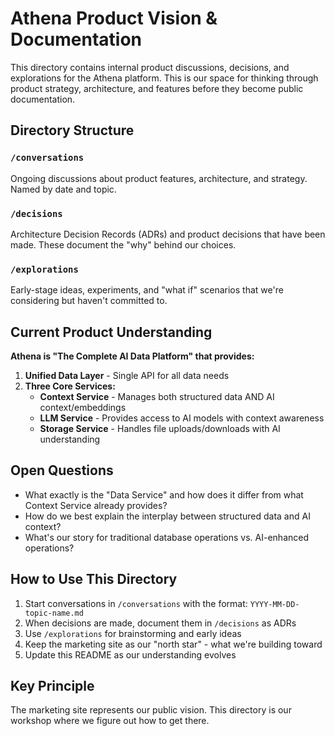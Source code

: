 # Athena Product Vision & Documentation

This directory contains internal product discussions, decisions, and explorations for the Athena platform. This is our space for thinking through product strategy, architecture, and features before they become public documentation.

## Directory Structure

### `/conversations`
Ongoing discussions about product features, architecture, and strategy. Named by date and topic.

### `/decisions`
Architecture Decision Records (ADRs) and product decisions that have been made. These document the "why" behind our choices.

### `/explorations`
Early-stage ideas, experiments, and "what if" scenarios that we're considering but haven't committed to.

## Current Product Understanding

**Athena is "The Complete AI Data Platform" that provides:**

1. **Unified Data Layer** - Single API for all data needs
2. **Three Core Services:**
   - **Context Service** - Manages both structured data AND AI context/embeddings
   - **LLM Service** - Provides access to AI models with context awareness
   - **Storage Service** - Handles file uploads/downloads with AI understanding

## Open Questions

- What exactly is the "Data Service" and how does it differ from what Context Service already provides?
- How do we best explain the interplay between structured data and AI context?
- What's our story for traditional database operations vs. AI-enhanced operations?

## How to Use This Directory

1. Start conversations in `/conversations` with the format: `YYYY-MM-DD-topic-name.md`
2. When decisions are made, document them in `/decisions` as ADRs
3. Use `/explorations` for brainstorming and early ideas
4. Keep the marketing site as our "north star" - what we're building toward
5. Update this README as our understanding evolves

## Key Principle

The marketing site represents our public vision. This directory is our workshop where we figure out how to get there.
